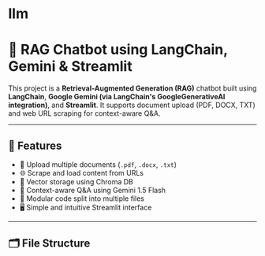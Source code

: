 # llm
# 🤖 RAG Chatbot using LangChain, Gemini & Streamlit

This project is a **Retrieval-Augmented Generation (RAG)** chatbot built using **LangChain**, **Google Gemini (via LangChain's GoogleGenerativeAI integration)**, and **Streamlit**. It supports document upload (PDF, DOCX, TXT) and web URL scraping for context-aware Q&A.

---

## 🔧 Features

- 📄 Upload multiple documents (`.pdf`, `.docx`, `.txt`)
- 🌐 Scrape and load content from URLs
- 🧠 Vector storage using Chroma DB
- 💬 Context-aware Q&A using Gemini 1.5 Flash
- 🧩 Modular code split into multiple files
- 🖥️ Simple and intuitive Streamlit interface

---

## 🗂️ File Structure


